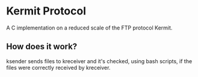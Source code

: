 # Kermit Protocol

A C implementation on a reduced scale of the FTP protocol Kermit.

## How does it work?
ksender sends files to kreceiver and it's checked, using bash scripts, if the files were correctly received by kreceiver.
